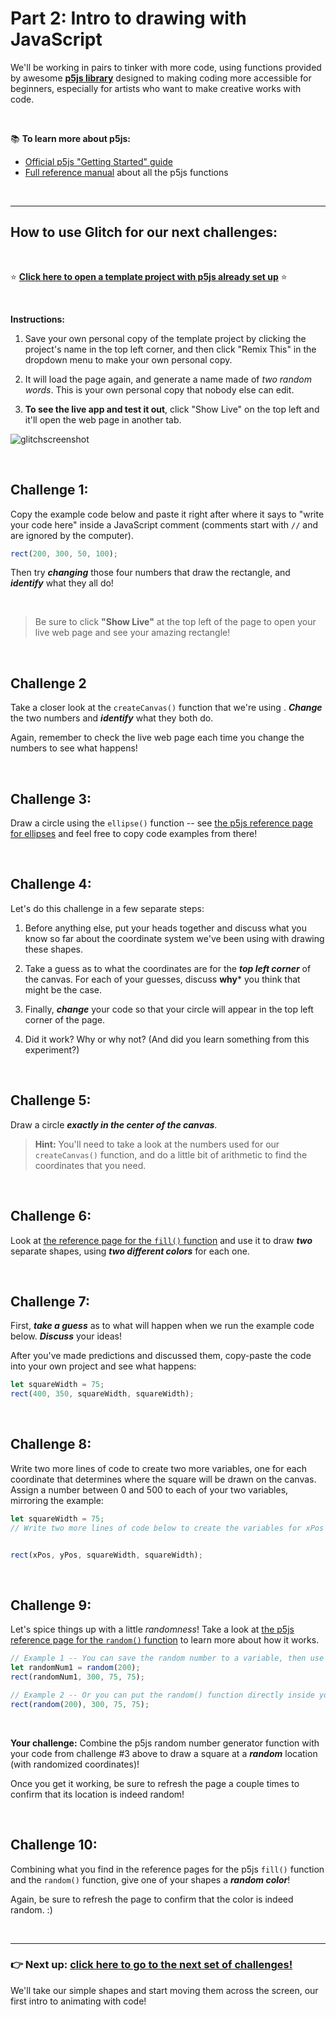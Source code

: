 # Part 2: Intro to drawing with JavaScript 

We'll be working in pairs to tinker with more code, using functions provided by awesome [**p5js library**](https://p5js.org/) designed to making coding more accessible for beginners, especially for artists who want to make creative works with code.

<br/>

:books: **To learn more about p5js:**

  - [Official p5js "Getting Started" guide](https://p5js.org/get-started/)
  - [Full reference manual](https://p5js.org/reference/) about all the p5js functions

<br/>

<hr/>

## How to use Glitch for our next challenges:

<br/>

:star: [**Click here to open a template project with p5js already set up**](https://glitch.com/edit/#!/canvas-challenges) :star:

<br/>

**Instructions:**

  1. Save your own personal copy of the template project by clicking the project's name in the top left corner, and then click "Remix This" in the dropdown menu to make your own personal copy.
  
  2. It will load the page again, and generate a name made of *two random words*. This is your own personal copy that nobody else can edit.
  
  3. **To see the live app and test it out**, click "Show Live" on the top left and it'll open the web page in another tab.

![glitchscreenshot](https://user-images.githubusercontent.com/1555022/40146036-e95ba9ec-5918-11e8-9533-094d6f8d858e.png)

<br/>

## Challenge 1:

Copy the example code below and paste it right after where it says to "write your code here" inside a JavaScript comment (comments start with `//` and are ignored by the computer). 

```javascript
rect(200, 300, 50, 100);
```

Then try ***changing*** those four numbers that draw the rectangle, and ***identify*** what they all do!

<br/>

  > Be sure to click **"Show Live"** at the top left of the page to open your live web page and see your amazing rectangle!

<br/>

## Challenge 2

Take a closer look at the `createCanvas()` function that we're using . ***Change*** the two numbers and ***identify*** what they both do.

Again, remember to check the live web page each time you change the numbers to see what happens!


<br/>

## Challenge 3:

Draw a circle using the `ellipse()` function -- see [the p5js reference page for ellipses](https://p5js.org/reference/#/p5/ellipse) and feel free to copy code examples from there!

<br/>

## Challenge 4:

Let's do this challenge in a few separate steps:

  1. Before anything else, put your heads together and discuss what you know so far about the coordinate system we've been using with drawing these shapes.
  
  2. Take a guess as to what the coordinates are for the ***top left corner*** of the canvas. For each of your guesses, discuss **why*** you think that might be the case.
  
  3. Finally, ***change*** your code so that your circle will appear in the top left corner of the page.
  
  4. Did it work? Why or why not? (And did you learn something from this experiment?)

<br/>

## Challenge 5:

Draw a circle ***exactly in the center of the canvas***.

  > **Hint:** You'll need to take a look at the numbers used for our `createCanvas()` function, and do a little bit of  arithmetic to find the coordinates that you need.

<br/>

## Challenge 6:

Look at [the reference page for the `fill()` function](https://p5js.org/reference/#/p5/fill) and use it to draw ***two*** separate shapes, using ***two different colors*** for each one.


<br/>

## Challenge 7:

First, ***take a guess*** as to what will happen when we run the example code below. ***Discuss*** your ideas!

After you've made predictions and discussed them, copy-paste the code into your own project and see what happens:

```javascript
let squareWidth = 75;
rect(400, 350, squareWidth, squareWidth);
```

<br/>

## Challenge 8:

Write two more lines of code to create two more variables, one for each coordinate that determines where the square will be drawn on the canvas. Assign a number between 0 and 500 to each of your two variables, mirroring the example:

```javascript
let squareWidth = 75;
// Write two more lines of code below to create the variables for xPos and yPos


rect(xPos, yPos, squareWidth, squareWidth);
```

<br/>

## Challenge 9:

Let's spice things up with a little *randomness*! Take a look at [the p5js reference page for the `random()` function](https://p5js.org/reference/#/p5/random) to learn more about how it works.

```javascript
// Example 1 -- You can save the random number to a variable, then use that variable in your shape!
let randomNum1 = random(200);
rect(randomNum1, 300, 75, 75);

// Example 2 -- Or you can put the random() function directly inside your shape-drawing function:
rect(random(200), 300, 75, 75);
```

<br/>

**Your challenge:** Combine the p5js random number generator function with your code from challenge #3 above to draw a square at a ***random*** location (with randomized coordinates)!

Once you get it working, be sure to refresh the page a couple times to confirm that its location is indeed random!

<br/>

## Challenge 10:

Combining what you find in the reference pages for the p5js `fill()` function and the `random()` function, give one of your shapes a ***random color***!

Again, be sure to refresh the page to confirm that the color is indeed random. :)

<br/>
<hr/>

### :point_right: **Next up: [click here to go to the next set of challenges!](https://github.com/LearnTeachCode/js-intro-creative-coding/blob/master/3-animation.md)**

We'll take our simple shapes and start moving them across the screen, our first intro to animating with code!
